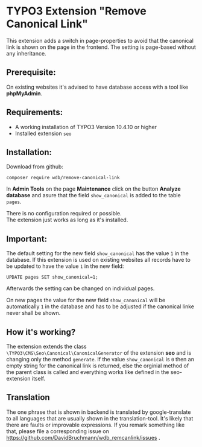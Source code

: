 TYPO3 Extension "Remove Canonical Link"
=======================================

This extension adds a switch in page-properties to avoid that the canonical link is
shown on the page in the frontend. The setting is page-based without any inheritance.

Prerequisite:
-------------
On existing websites it's advised to have database access with a tool like **phpMyAdmin**.

Requirements:
-------------
 - A working installation of TYPO3 Version 10.4.10 or higher
 - Installed extension `seo`

Installation:
-------------
Download from github:  
```
composer require wdb/remove-canonical-link
```

In **Admin Tools** on the page **Maintenance** click on the button **Analyze database**
and asure that the field `show_canonical` is added to the table `pages`.

There is no configuration required or possible.  
The extension just works as long as it's installed.  

Important:
----------
The default setting for the new field `show_canonical` has the value `1` in the database.
If this extension is used on existing websites all records have to be updated to have the
value `1` in the new field:  
```
UPDATE pages SET show_canonical=1;
```
Afterwards the setting can be changed on individual pages.

On new pages the value for the new field `show_canonical` will be automatically `1` in the
database and has to be adjusted if the canonical linke never shall be shown.

How it's working?
-----------------
The extension extends the class `\TYPO3\CMS\Seo\Canonical\CanonicalGenerator` of the extension
**seo** and is changing only the method `generate`. If the value `show_canonical` is `0` then
an empty string for the canonical link is returned, else the orginial method of the parent
class is called and everything works like defined in the seo-extension itself.  

Translation
-----------
The one phrase that is shown in backend is translated by google-translate to all languages
that are usually shown in the translation-tool. It's likely that there are faults or improvable 
expressions. If you remark something like that, please file a corresponding issue on 
https://github.com/DavidBruchmann/wdb_remcanlink/issues .
